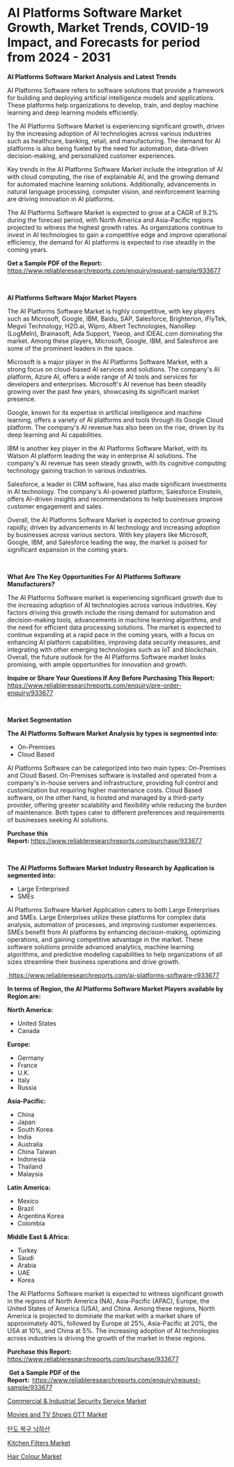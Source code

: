 <p><h1>AI Platforms Software Market Growth, Market Trends, COVID-19 Impact, and Forecasts for period from 2024 - 2031</h1></p><p><strong>AI Platforms Software Market Analysis and Latest Trends</strong></p>
<p><p>AI Platforms Software refers to software solutions that provide a framework for building and deploying artificial intelligence models and applications. These platforms help organizations to develop, train, and deploy machine learning and deep learning models efficiently.</p><p>The AI Platforms Software Market is experiencing significant growth, driven by the increasing adoption of AI technologies across various industries such as healthcare, banking, retail, and manufacturing. The demand for AI platforms is also being fueled by the need for automation, data-driven decision-making, and personalized customer experiences.</p><p>Key trends in the AI Platforms Software Market include the integration of AI with cloud computing, the rise of explainable AI, and the growing demand for automated machine learning solutions. Additionally, advancements in natural language processing, computer vision, and reinforcement learning are driving innovation in AI platforms.</p><p>The AI Platforms Software Market is expected to grow at a CAGR of 9.2% during the forecast period, with North America and Asia-Pacific regions projected to witness the highest growth rates. As organizations continue to invest in AI technologies to gain a competitive edge and improve operational efficiency, the demand for AI platforms is expected to rise steadily in the coming years.</p></p>
<p><strong>Get a Sample PDF of the Report:&nbsp;</strong> <a href="https://www.reliableresearchreports.com/enquiry/request-sample/933677">https://www.reliableresearchreports.com/enquiry/request-sample/933677</a></p>
<p>&nbsp;</p>
<p><strong>AI Platforms Software Major Market Players</strong></p>
<p><p>The AI Platforms Software Market is highly competitive, with key players such as Microsoft, Google, IBM, Baidu, SAP, Salesforce, Brighterion, iFlyTek, Megvii Technology, H2O.ai, Wipro, Albert Technologies, NanoRep (LogMeIn), Brainasoft, Ada Support, Yseop, and IDEAL.com dominating the market. Among these players, Microsoft, Google, IBM, and Salesforce are some of the prominent leaders in the space.</p><p>Microsoft is a major player in the AI Platforms Software Market, with a strong focus on cloud-based AI services and solutions. The company's AI platform, Azure AI, offers a wide range of AI tools and services for developers and enterprises. Microsoft's AI revenue has been steadily growing over the past few years, showcasing its significant market presence.</p><p>Google, known for its expertise in artificial intelligence and machine learning, offers a variety of AI platforms and tools through its Google Cloud platform. The company's AI revenue has also been on the rise, driven by its deep learning and AI capabilities.</p><p>IBM is another key player in the AI Platforms Software Market, with its Watson AI platform leading the way in enterprise AI solutions. The company's AI revenue has seen steady growth, with its cognitive computing technology gaining traction in various industries.</p><p>Salesforce, a leader in CRM software, has also made significant investments in AI technology. The company's AI-powered platform, Salesforce Einstein, offers AI-driven insights and recommendations to help businesses improve customer engagement and sales.</p><p>Overall, the AI Platforms Software Market is expected to continue growing rapidly, driven by advancements in AI technology and increasing adoption by businesses across various sectors. With key players like Microsoft, Google, IBM, and Salesforce leading the way, the market is poised for significant expansion in the coming years.</p></p>
<p>&nbsp;</p>
<p><strong>What Are The Key Opportunities For AI Platforms Software Manufacturers?</strong></p>
<p><p>The AI Platforms Software market is experiencing significant growth due to the increasing adoption of AI technologies across various industries. Key factors driving this growth include the rising demand for automation and decision-making tools, advancements in machine learning algorithms, and the need for efficient data processing solutions. The market is expected to continue expanding at a rapid pace in the coming years, with a focus on enhancing AI platform capabilities, improving data security measures, and integrating with other emerging technologies such as IoT and blockchain. Overall, the future outlook for the AI Platforms Software market looks promising, with ample opportunities for innovation and growth.</p></p>
<p><strong>Inquire or Share Your Questions If Any Before Purchasing This Report:</strong> <a href="https://www.reliableresearchreports.com/enquiry/pre-order-enquiry/933677">https://www.reliableresearchreports.com/enquiry/pre-order-enquiry/933677</a></p>
<p>&nbsp;</p>
<p><strong>Market Segmentation</strong></p>
<p><strong>The AI Platforms Software Market Analysis by types is segmented into:</strong></p>
<p><ul><li>On-Premises</li><li>Cloud Based</li></ul></p>
<p><p>AI Platforms Software can be categorized into two main types: On-Premises and Cloud Based. On-Premises software is installed and operated from a company's in-house servers and infrastructure, providing full control and customization but requiring higher maintenance costs. Cloud Based software, on the other hand, is hosted and managed by a third-party provider, offering greater scalability and flexibility while reducing the burden of maintenance. Both types cater to different preferences and requirements of businesses seeking AI solutions.</p></p>
<p><strong>Purchase this Report:&nbsp;</strong><a href="https://www.reliableresearchreports.com/purchase/933677">https://www.reliableresearchreports.com/purchase/933677</a></p>
<p>&nbsp;</p>
<p><strong>The AI Platforms Software Market Industry Research by Application is segmented into:</strong></p>
<p><ul><li>Large Enterprised</li><li>SMEs</li></ul></p>
<p><p>AI Platforms Software Market Application caters to both Large Enterprises and SMEs. Large Enterprises utilize these platforms for complex data analysis, automation of processes, and improving customer experiences. SMEs benefit from AI platforms by enhancing decision-making, optimizing operations, and gaining competitive advantage in the market. These software solutions provide advanced analytics, machine learning algorithms, and predictive modeling capabilities to help organizations of all sizes streamline their business operations and drive growth.</p></p>
<p><a href="https://www.reliableresearchreports.com/ai-platforms-software-r933677">&nbsp;https://www.reliableresearchreports.com/ai-platforms-software-r933677</a></p>
<p><strong>In terms of Region, the AI Platforms Software Market Players available by Region are:</strong></p>
<p>
    <p> <strong> North America: </strong>
        <ul>
            <li>United States</li>
            <li>Canada</li>
        </ul>
        </p> 
    <p> <strong> Europe: </strong>
        <ul>
            <li>Germany</li>
            <li>France</li>
            <li>U.K.</li>
            <li>Italy</li>
            <li>Russia</li>
        </ul>
        </p> 
    <p> <strong> Asia-Pacific: </strong>
        <ul>
            <li>China</li>
            <li>Japan</li>
            <li>South Korea</li>
            <li>India</li>
            <li>Australia</li>
            <li>China Taiwan</li>
            <li>Indonesia</li>
            <li>Thailand</li>
            <li>Malaysia</li>
        </ul>
        </p> 
    <p> <strong> Latin America: </strong>
        <ul>
            <li>Mexico</li>
            <li>Brazil</li>
            <li>Argentina Korea</li>
            <li>Colombia</li>
        </ul>
        </p> 
    <p> <strong> Middle East & Africa: </strong>
        <ul>
            <li>Turkey</li>
            <li>Saudi</li>
            <li>Arabia</li>
            <li>UAE</li>
            <li>Korea</li>
        </ul>
    </p>
    </p>
<p><p>The AI Platforms Software market is expected to witness significant growth in the regions of North America (NA), Asia-Pacific (APAC), Europe, the United States of America (USA), and China. Among these regions, North America is projected to dominate the market with a market share of approximately 40%, followed by Europe at 25%, Asia-Pacific at 20%, the USA at 10%, and China at 5%. The increasing adoption of AI technologies across industries is driving the growth of the market in these regions.</p></p>
<p><strong>Purchase this Report: </strong><a href="https://www.reliableresearchreports.com/purchase/933677">https://www.reliableresearchreports.com/purchase/933677</a></p>
<p>&nbsp;<strong>Get a Sample PDF of the Report:&nbsp;&nbsp;</strong><a href="https://www.reliableresearchreports.com/enquiry/request-sample/933677">https://www.reliableresearchreports.com/enquiry/request-sample/933677</a></p>
<p><strong></strong></p>
<p><p><a href="https://github.com/SashaBeier2023/Market-Research-Report-List-1/blob/main/commercial-industrial-security-service-market.md">Commercial & Industrial Security Service Market</a></p><p><a href="https://github.com/singletonthaxterkelliehr2df/Market-Research-Report-List-2/blob/main/movies-and-tv-shows-ott-market.md">Movies and TV Shows OTT Market</a></p><p><a href="https://medium.com/@seanturner6262/%ED%83%84%EB%8F%84-%ED%9A%8C%EC%88%98-%EB%82%99%ED%95%98%EC%82%B0-%EC%8B%9C%EC%9E%A5-%EC%A0%90%EC%9C%A0%EC%9C%A8-%EC%A7%84%ED%99%94-%EB%B0%8F-%EC%8B%9C%EC%9E%A5-%EC%84%B1%EC%9E%A5-%EB%8F%99%ED%96%A5-2024%EB%85%84-2031%EB%85%84-fd5314c1e7f6">탄도 복구 낙하산</a></p><p><a href="https://www.linkedin.com/pulse/kitchen-filters-market-key-successful-business-strategy-yozye">Kitchen Filters Market</a></p><p><a href="https://www.linkedin.com/pulse/hair-colour-market-furnishes-information-share-trends-growth-drsge">Hair Colour Market</a></p></p>
